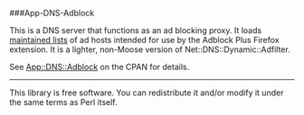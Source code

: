 ###App-DNS-Adblock

This is a DNS server that functions as an ad blocking proxy. It loads [maintained lists](http://adblockplus.org/en/subscriptions) of ad hosts intended for use by the Adblock Plus Firefox extension. It is a lighter, non-Moose version of Net::DNS::Dynamic::Adfilter.

See [App::DNS::Adblock](http://search.cpan.org/~dwatson/App-DNS-Adblock/) on the CPAN for details.

***

This library is free software. You can redistribute it and/or modify it under the same terms as Perl itself.
